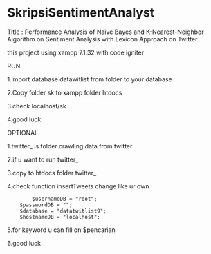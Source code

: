 # SkripsiSentimentAnalyst
Title : Performance Analysis of Naive Bayes and K-Nearest-Neighbor Algorithm on Sentiment Analysis with Lexicon Approach on Twitter

this project using xampp 7.1.32 with code igniter

RUN

1.import database datawitlist from folder to your database

2.Copy folder sk to xampp folder htdocs

3.check localhost/sk 

4.good luck


OPTIONAL

1.twitter_ is folder crawling data from twitter

2.if u want to run twitter_

3.copy to htdocs folder twitter_

4.check function insertTweets change like ur own

    		$usernameDB = "root";
		$passwordDB = "";
		$database = "datatwitlist9";
		$hostnameDB = "localhost";
		
5.for keyword u can fill on $pencarian

6.good luck


